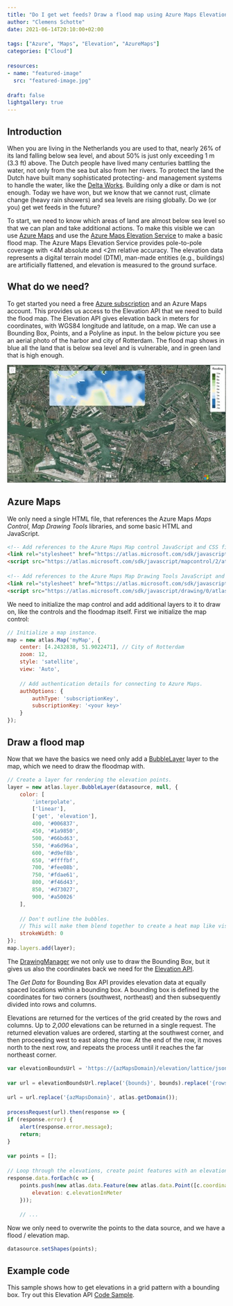 ```yaml
---
title: "Do I get wet feeds? Draw a flood map using Azure Maps Elevation API"
author: "Clemens Schotte"
date: 2021-06-14T20:10:00+02:00

tags: ["Azure", "Maps", "Elevation", "AzureMaps"]
categories: ["Cloud"]

resources:
- name: "featured-image"
  src: "featured-image.jpg"

draft: false
lightgallery: true
---
```


## Introduction

When you are living in the Netherlands you are used to that, nearly 26% of its land falling below sea level, and about 50% is just only exceeding 1 m (3.3 ft) above. The Dutch people have lived many centuries battling the water, not only from the sea but also from her rivers. To protect the land the Dutch have built many sophisticated protecting- and management systems to handle the water, like the [Delta Works](https://www.bing.com/search?q=Dutch%20Delta%20Works). Building only a dike or dam is not enough. Today we have won, but we know that we cannot rust, climate change (heavy rain showers) and sea levels are rising globally. Do we (or you) get wet feeds in the future?

To start, we need to know which areas of land are almost below sea level so that we can plan and take additional actions. To make this visible we can use [Azure Maps](https://azure.microsoft.com/en-us/services/azure-maps/) and use the [Azure Maps Elevation Service](https://azure.microsoft.com/en-us/updates/azure-maps-elevation-service-is-now-generally-available/) to make a basic flood map. The Azure Maps Elevation Service provides pole-to-pole coverage with <4M absolute and <2m relative accuracy. The elevation data represents a digital terrain model (DTM), man-made entities (e.g., buildings) are artificially flattened, and elevation is measured to the ground surface.

## What do we need?

To get started you need a free [Azure subscription](https://azure.microsoft.com/en-us/free/) and an Azure Maps account. This provides us access to the Elevation API that we need to build the flood map. The Elevation API gives elevation back in meters for coordinates, with WGS84 longitude and latitude, on a map. We can use a Bounding Box, Points, and a Polyline as input. In the below picture you see an aerial photo of the harbor and city of Rotterdam. The flood map shows in blue all the land that is below sea level and is vulnerable, and in green land that is high enough.

![Floodmap](floodmap.jpg)

## Azure Maps

We only need a single HTML file, that references the Azure Maps *Maps Control*, *Map Drawing Tools* libraries, and some basic HTML and JavaScript.

```html
<!-- Add references to the Azure Maps Map control JavaScript and CSS files. -->
<link rel="stylesheet" href="https://atlas.microsoft.com/sdk/javascript/mapcontrol/2/atlas.min.css"/>
<script src="https://atlas.microsoft.com/sdk/javascript/mapcontrol/2/atlas.min.js"></script>

<!-- Add references to the Azure Maps Map Drawing Tools JavaScript and CSS files. -->
<link rel="stylesheet" href="https://atlas.microsoft.com/sdk/javascript/drawing/0/atlas-drawing.min.css" />
<script src="https://atlas.microsoft.com/sdk/javascript/drawing/0/atlas-drawing.min.js"></script>
```

We need to initialize the map control and add additional layers to it to draw on, like the controls and the floodmap itself. First we initialize the map control:

```js
// Initialize a map instance.
map = new atlas.Map('myMap', {
    center: [4.2432838, 51.9022471], // City of Rotterdam
    zoom: 12,
    style: 'satellite',
    view: 'Auto',

    // Add authentication details for connecting to Azure Maps.
    authOptions: {
        authType: 'subscriptionKey',
        subscriptionKey: '<your key>'
    }
});
```

## Draw a flood map

Now that we have the basics we need only add a [BubbleLayer](https://docs.microsoft.com/en-us/azure/azure-maps/map-add-bubble-layer) layer to the map, which we need to draw the floodmap with.

```js
// Create a layer for rendering the elevation points.
layer = new atlas.layer.BubbleLayer(datasource, null, {
    color: [
        'interpolate',
        ['linear'],
        ['get', 'elevation'],
        400, '#006837',
        450, '#1a9850',
        500, '#66bd63',
        550, '#a6d96a',
        600, '#d9ef8b',
        650, '#ffffbf',
        700, '#fee08b',
        750, '#fdae61',
        800, '#f46d43',
        850, '#d73027',
        900, '#a50026'
    ],

    // Don't outline the bubbles.
    // This will make them blend together to create a heat map like visual.
    strokeWidth: 0
});
map.layers.add(layer);
```

The [DrawingManager](https://docs.microsoft.com/en-us/javascript/api/azure-maps-drawing-tools/atlas.drawing.drawingmanager) we not only use to draw the Bounding Box, but it gives us also the coordinates back we need for the [Elevation API](https://docs.microsoft.com/en-us/rest/api/maps/elevation).

The *Get Data* for Bounding Box API provides elevation data at equally spaced locations within a bounding box. A bounding box is defined by the coordinates for two corners (southwest, northeast) and then subsequently divided into rows and columns.

Elevations are returned for the vertices of the grid created by the rows and columns. Up to *2,000* elevations can be returned in a single request. The returned elevation values are ordered, starting at the southwest corner, and then proceeding west to east along the row. At the end of the row, it moves north to the next row, and repeats the process until it reaches the far northeast corner.

```js
var elevationBoundsUrl = 'https://{azMapsDomain}/elevation/lattice/json?api-version=1.0&bounds={bounds}&rows={rows}&columns={columns}';

var url = elevationBoundsUrl.replace('{bounds}', bounds).replace('{rows}', numRows).replace('{columns}', numColumns);

url = url.replace('{azMapsDomain}', atlas.getDomain());

processRequest(url).then(response => {
if (response.error) {
    alert(response.error.message);
    return;
}

var points = [];

// Loop through the elevations, create point features with an elevation property.
response.data.forEach(c => {
    points.push(new atlas.data.Feature(new atlas.data.Point([c.coordinate.longitude, c.coordinate.latitude]), {
        elevation: c.elevationInMeter
    }));

    // ...
```

Now we only need to overwrite the points to the data source, and we have a flood / elevation map.

```js
datasource.setShapes(points);
```

## Example code

This sample shows how to get elevations in a grid pattern with a bounding box. Try out this Elevation API [Code Sample](https://azuremapscodesamples.azurewebsites.net/REST%20Services/Elevations%20by%20bounding%20box.html). 

